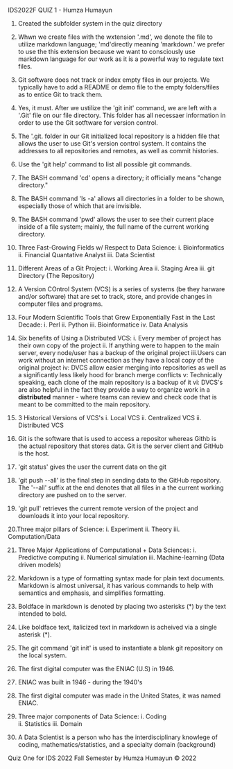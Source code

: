 IDS2022F QUIZ 1 - Humza Humayun

1. Created the subfolder system in the quiz directory

2. Whwn we create files with the wxtension '.md', we denote the file to utilize markdown language; 'md'directly meaning 'markdown.'
we prefer to use the this extension because we want to consciously use markdown language for our work as it is a powerful way to regulate text files.

3. Git software does not track or index empty files in our projects. We typically have to add a README or demo file to the empty folders/files 
as to entice Git to track them.

4. Yes, it must. After we ustilize the 'git init' command, we are left with a '.Git' file on our file directory. This folder has all necessaer information 
in order to use the Git sotftware for version control. 

5. The '.git. folder in our Git initialized local repository is a hidden file that allows the user to use Git's version control system. It 
contains the addresses to all repositories and remotes, as well as commit histories.

6. Use the 'git help' command to list all possible git commands.

7. The BASH command 'cd' opens a directory; it officially means "change directory."

8. The BASH command 'ls -a' allows all directories in a folder to be shown, especially those of which that are invisible. 

9. The BASH command 'pwd' allows the user to see their current place inside of a file system; mainly, the full name of the current working directory.

10. Three Fast-Growing Fields w/ Respect to Data Science:
	i. Bioinformatics
	ii. Financial Quantative Analyst
	iii. Data Scientist 

11. Different Areas of a Git Project:
	i. Working Area
	ii. Staging Area
	iii. git Directory (The Repository)
12. A Version COntrol System (VCS) is a series of systems (be they harware and/or software) that are set to track, store, and provide changes 
in computer files and programs.

13. Four Modern Scientific Tools that Grew Exponentially Fast in the Last Decade:
	i. Perl 
	ii. Python
	iii. Bioinformatice
	iv. Data Analysis

14. Six benefits of Using a Distributed VCS:
	i. Every member of project has their own copy of the project
	ii. If anything were to happen to the main server, every node/user has a backup of the original project
	iii.Users can work without an internet connection as they have a local copy of the original project
	iv: DVCS allow easier merging into repositories as well as a significantly less likely hood for branch merge conflicts
	v: Technically speaking, each clone of the main repository is a backup of it
	vi: DVCS's are also helpful in the fact they provide a way to organize work in a **distributed** manner - where teams can review and 
	check code that is meant to be committed to the main repository. 

15. 3 Historical Versions of VCS's
	i. Local VCS
	ii. Centralized VCS
	ii. Distributed VCS

16. Git is the software that is used to access a repositor whereas Githb is the actual repository that stores data. Git is the server client
and GitHub is the host.

17. 'git status' gives the user the current data on the git 

18. 'git push --all' is the final step in sending data to the GitHub repository. The '--all' suffix at the end denotes that all files in a 
the current working directory are pushed on to the server.

19. 'git pull' retrieves the current remote version of the project and downloads it into your local repository.

20.Three major pillars of Science:
	i. Experiment
	ii. Theory
	iii. Computation/Data


21. Three Major Applications of Computational + Data Sciences:
	i. Predictive computing
	ii. Numerical simulation
	iii. Machine-learning (Data driven models)

22. Markdown is a type of formatting syntax made for plain text documents. Markdown is almost universal, it 
has various commands to help with semantics and emphasis, and simplifies formatting.

23. Boldface in markdown is denoted by placing two asterisks (*) by the text intended to bold.

24. Like boldface text, italicized text in markdown is acheived via a single asterisk (*).

25. The git command 'git init' is used to instantiate a blank git repository on the local system.

26. The first digital computer was the ENIAC (U.S) in 1946.

27. ENIAC was built in 1946 - during the 1940's

28. The first digital computer was made in the United States, it was named ENIAC.

29. Three major components of Data Science:
	i. Coding  
	ii. Statistics 
	iii. Domain

30. A Data Scientist is a person who has the interdisciplinary knowlege of coding, mathematics/statistics, and a specialty domain (background)

 	


Quiz One for IDS 2022 Fall Semester by Humza Humayun © 2022 
